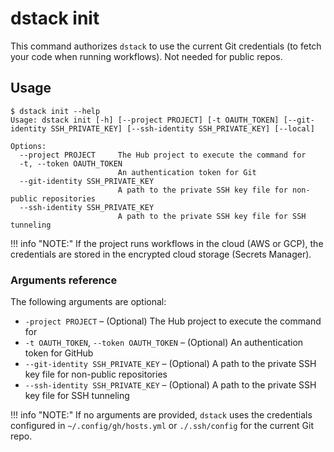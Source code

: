 # dstack init

This command authorizes `dstack` to use the current Git credentials (to fetch your code when running workflows).
Not needed for public repos.

## Usage

<div class="termy">

```shell
$ dstack init --help
Usage: dstack init [-h] [--project PROJECT] [-t OAUTH_TOKEN] [--git-identity SSH_PRIVATE_KEY] [--ssh-identity SSH_PRIVATE_KEY] [--local]

Options:
  --project PROJECT     The Hub project to execute the command for
  -t, --token OAUTH_TOKEN
                        An authentication token for Git
  --git-identity SSH_PRIVATE_KEY
                        A path to the private SSH key file for non-public repositories
  --ssh-identity SSH_PRIVATE_KEY
                        A path to the private SSH key file for SSH tunneling
```

</div>

!!! info "NOTE:"
    If the project runs workflows in the cloud (AWS or GCP), the credentials are stored in the encrypted cloud storage (Secrets Manager).

### Arguments reference

The following arguments are optional:

- `-project PROJECT` – (Optional) The Hub project to execute the command for
- `-t OAUTH_TOKEN`, `--token OAUTH_TOKEN` – (Optional) An authentication token for GitHub
- `--git-identity SSH_PRIVATE_KEY` – (Optional) A path to the private SSH key file for non-public repositories
- `--ssh-identity SSH_PRIVATE_KEY` – (Optional) A path to the private SSH key file for SSH tunneling 

!!! info "NOTE:"
    If no arguments are provided, `dstack` uses the credentials configured in
    `~/.config/gh/hosts.yml` or `./.ssh/config` for the current Git repo.
